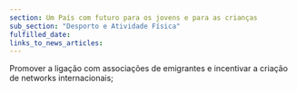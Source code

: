 ```yaml
---
section: Um País com futuro para os jovens e para as crianças
sub_section: "Desporto e Atividade Física"
fulfilled_date:
links_to_news_articles:
---
```


Promover a ligação com associações de emigrantes e incentivar a criação de networks internacionais;